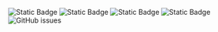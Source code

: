 ![Static Badge](https://img.shields.io/badge/blacklists-60-000000) ![Static Badge](https://img.shields.io/badge/blacklisted-3057479-cc0000) ![Static Badge](https://img.shields.io/badge/whitelisted-2243-00CC00) ![Static Badge](https://img.shields.io/badge/streaming_blacklist-28107-000000) ![GitHub issues](https://img.shields.io/github/issues/fabriziosalmi/blacklists)
